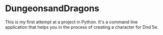 # DungeonsandDragons
This is my first attempt at a project in Python. It's a command line application that helps you in the process of creating a character for Dnd 5e.
